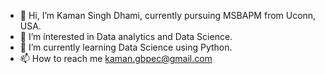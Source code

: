 - 👋 Hi, I’m Kaman Singh Dhami, currently pursuing MSBAPM from Uconn, USA.
- 👀 I’m interested in Data analytics and Data Science.
- 🌱 I’m currently learning Data Science using Python.
- 📫 How to reach me kaman.gbpec@gmail.com

<!---
dhamikaman1989/dhamikaman1989 is a ✨ special ✨ repository because its `README.md` (this file) appears on your GitHub profile.
You can click the Preview link to take a look at your changes.
--->
